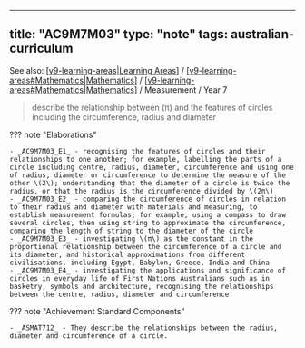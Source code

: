 
---
title: "AC9M7M03"
type: "note"
tags: australian-curriculum
---

See also: [[v9-learning-areas|Learning Areas]] / [[v9-learning-areas#Mathematics|Mathematics]] / [[v9-learning-areas#Mathematics|Mathematics]] / Measurement / Year 7

> describe the relationship between \(π\) and the features of circles including the circumference, radius and diameter

??? note "Elaborations"

	- _AC9M7M03_E1_ - recognising the features of circles and their relationships to one another; for example, labelling the parts of a circle including centre, radius, diameter, circumference and using one of radius, diameter or circumference to determine the measure of the other \(2\); understanding that the diameter of a circle is twice the radius, or that the radius is the circumference divided by \(2π\)
	- _AC9M7M03_E2_ - comparing the circumference of circles in relation to their radius and diameter with materials and measuring, to establish measurement formulas; for example, using a compass to draw several circles, then using string to approximate the circumference, comparing the length of string to the diameter of the circle
	- _AC9M7M03_E3_ - investigating \(π\) as the constant in the proportional relationship between the circumference of a circle and its diameter, and historical approximations from different civilisations, including Egypt, Babylon, Greece, India and China
	- _AC9M7M03_E4_ - investigating the applications and significance of circles in everyday life of First Nations Australians such as in basketry, symbols and architecture, recognising the relationships between the centre, radius, diameter and circumference
??? note "Achievement Standard Components"

	- _ASMAT712_ - They describe the relationships between the radius, diameter and circumference of a circle.

[//begin]: # "Autogenerated link references for markdown compatibility"
[v9-learning-areas|Learning Areas]: ../v9-learning-areas "Learning Areas"
[v9-learning-areas#Mathematics|Mathematics]: ../v9-learning-areas "Learning Areas"
[//end]: # "Autogenerated link references"

